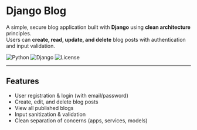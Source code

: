 # Django Blog

A simple, secure blog application built with **Django** using **clean architecture** principles.  
Users can **create, read, update, and delete** blog posts with authentication and input validation.

![Python](https://img.shields.io/badge/python-3.9%2B-blue)
![Django](https://img.shields.io/badge/django-4.2%2B-brightgreen)
![License](https://img.shields.io/badge/license-MIT-blue)

---

## Features

- User registration & login (with email/password)
- Create, edit, and delete blog posts
- View all published blogs
- Input sanitization & validation
- Clean separation of concerns (apps, services, models)
